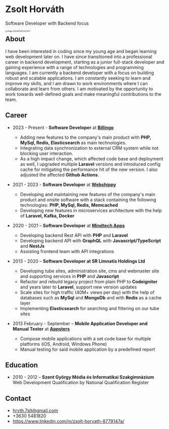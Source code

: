 # Zsolt Horváth

Software Developer with Backend focus 

<img align="left" src="/home/me/snap/typora/88/.config/Typora/typora-user-images/image-20240514153421471.png" alt="image-20240514153421471" style="zoom:40%;" />

## About

I have been interested in coding since my young age and began learning web development later on.
I have since transitioned into a professional career in backend development,
starting as a junior full-stack developer and gaining experience with a range of technologies and
programming languages. I am currently a backend developer with a focus on building robust and scalable applications.
I am constantly seeking to learn and improve my skills, and I am drawn to work environments where I can collaborate
and learn from others. I am motivated by the opportunity to work towards well-defined goals and make meaningful
contributions to the team.

## Career

- 2023 - Present - **Software Developer** at [**Billingo**](https://www.billingo.hu/)

  - Adding new features to the company's main product with **PHP, MySql, Redis, Elasticsearch** as main technologies.
  - Integrating data synchronization to external CRM system while not blocking user interaction.
  - As a high impact change, which affected code base and deployment as well, I upgraded multiple **Laravel** versions and introduced config cache for mitigating the performance hit of the new version. I also adjusted the affected **Github Actions**.

- 2021 - 2023 - **Software Developer** at [**Webshippy**](https://webshippy.com/)

  - Developing and maintaining new features of the company's main product and onsite software with a stack containing
    the following technologies: **PHP, MySql, Redis, Memcached**
  - Developing new features in microservices architecture with the help of **Laravel, Kafka, Docker**

- 2020 - 2021 – **Software Developer** at [**Mindtech Apps**](https://mindtechapps.com/)

  - Developing backend Rest API with **PHP** and **Laravel**
  - Developing backend API with **GraphQL** with **Javascript/TypeScript** and **NestJs**
  - Assisting frontend team with API integrations

- 2013 - 2020 – **Software Developer at SR Limnatis Holdings Ltd**

  - Developing tube sites, administration site, cms and webmaster site and supporting services in **PHP**
    and **Javascript**
  - Refactor and rebuild legacy project from plain PHP to **Codeigniter** and years later to **Laravel**, support new
    version updates
  - Scale sites for high traffic (40M+ views per day) with the help of databases such as **MySql**
    and **MongoDb** and with **Redis** as a cache layer
  - Implementing **Elasticsearch** for searching and filtering on our tube sites

- 2013 February - September – **Mobile Application Developer and Manual Tester** at [**Appsters**](https://appsters.me/)
  - Compose mobile applications with a set code base for multiple platforms (iOS, Android, Windows Phone)
  - Manual testing for said mobile application by a predefined report

## Education

- 2010 - 2012 – **Szent György Média és Informatikai Szakgimnázium**
  Web Development Qualification by National Qualification Register

## Contact

- hrvth.7slt@gmail.com
- +3630 5481820
- https://www.linkedin.com/in/zsolt-horvath-8779147a/
